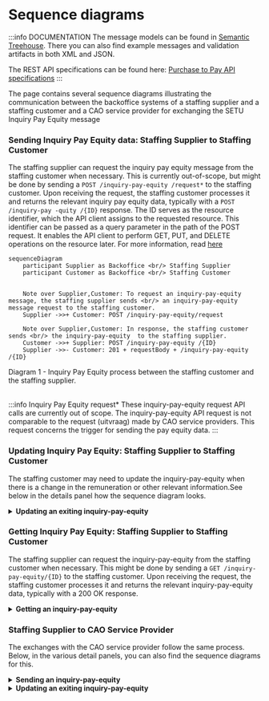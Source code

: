 # Sequence diagrams

:::info DOCUMENTATION
The message models can be found in [Semantic Treehouse](https://setu.semantic-treehouse.nl/specifications). There you can also find example messages and validation artifacts in both XML and JSON.

The REST API specifications can be found here: [Purchase to Pay API specifications](../api/oas-gelijkwaardige-beloning.mdx)
:::

The page contains several sequence diagrams illustrating the communication between the backoffice systems of a staffing supplier and a staffing customer and a CAO service provider for exchanging the SETU Inquiry Pay Equity message

### Sending Inquiry Pay Equity data: Staffing Supplier to Staffing Customer

The staffing supplier can request the inquiry pay equity message from the staffing customer when necessary. This is currently out-of-scope, but might be done by sending a `POST /inquiry-pay-equity /request*` to the staffing customer. Upon receiving the request, the staffing customer processes it and returns the relevant inquiry pay equity  data, typically with a `POST /inquiry-pay -quity /{ID}` response. The ID serves as the resource identifier, which the API client assigns to the requested resource. This identifier can be passed as a query parameter in the path of the POST request. It enables the API client to perform GET, PUT, and DELETE operations on the resource later. For more information, read [here](../../api/usage-notes/identifiers.md)

```mermaid
sequenceDiagram
    participant Supplier as Backoffice <br/> Staffing Supplier
    participant Customer as Backoffice <br/> Staffing Customer
    

    Note over Supplier,Customer: To request an inquiry-pay-equity message, the staffing supplier sends <br/> an inquiry-pay-equity message request to the staffing customer.
    Supplier ->>+ Customer: POST /inquiry-pay-equity/request
    
    Note over Supplier,Customer: In response, the staffing customer sends <br/> the inquiry-pay-equity  to the staffing supplier.
    Customer ->>+ Supplier: POST /inquiry-pay-equity /{ID}
    Supplier ->>- Customer: 201 + requestBody + /inquiry-pay-equity /{ID}  
```

<figcaption align = "left">Diagram 1 - Inquiry Pay Equity process between the staffing customer and the staffing supplier.</figcaption>

<br/>

:::info Inquiry Pay Equity request*
These inquiry-pay-equity  request API calls are currently out of scope. The inquiry-pay-equity  API request is not comparable to the request (uitvraag) made by CAO service providers. This request concerns the trigger for sending the pay equity data.
:::



### Updating Inquiry Pay Equity: Staffing Supplier to Staffing Customer

The staffing customer may need to update the inquiry-pay-equity when there is a change in the remuneration or other relevant information.See below in the details panel how the sequence diagram looks.

<details>
<summary><strong>Updating an exiting inquiry-pay-equity</strong></summary>

The staffing customer may need to update the inquiry-pay-equity when there is a change in the remuneration or other relevant information. This is initiated when the staffing customer sends a `PUT /inquiry-pay-equity/{ID}` to the staffing supplier, which includes the updated information. The staffing supplier receives this update and processes it accordingly. It responses with a `200 and a the updated request body` 

```mermaid
sequenceDiagram
    participant Supplier as Backoffice <br/> Staffing Supplier
    participant Customer as Backoffice <br/> Staffing Customer
    

    Note over Supplier,Customer: This change can be initiated by either <br/> the staffing customer or the staffing supplier.
    
    Note over Supplier,Customer: The staffing customer updates <br/> the inquiry-pay-equity for the staffing supplier with a PUT request.
    Customer ->>+ Supplier: PUT /inquiry-pay-equity/{ID}
    Supplier ->>- Customer: 200 + requestBody 
```

<figcaption align = "left">Diagram 2 - Inquiry Pay Equity process between the staffing customer and the staffing supplier.</figcaption>

</details>

### Getting Inquiry Pay Equity: Staffing Supplier to Staffing Customer

The staffing supplier can request the inquiry-pay-equity from the staffing customer when necessary. This might be done by sending a `GET /inquiry-pay-equity/{ID}` to the staffing customer. Upon receiving the request, the staffing customer processes it and returns the relevant inquiry-pay-equity data, typically with a 200 OK response. 

<details>
<summary><strong>Getting an inquiry-pay-equity</strong></summary>


```mermaid
sequenceDiagram
    participant Supplier as Backoffice <br/> Staffing Supplier
    participant Customer as Backoffice <br/> Staffing Customer
    
    Note over Supplier,Customer: To request an inquiry-pay-equity, the staffing supplier sends <br/> a GET request to the staffing customer.
    Supplier ->>+ Customer: GET /inquiry-pay-equity/{ID}
    
    Note over Supplier,Customer: In response, the staffing customer sends <br/> the inquiry-pay-equity to the staffing supplier.
    Customer ->>+ Supplier: 200 + responseBody
    Supplier ->>- Customer: 200 OK
```
<figcaption align = "left">Diagram 3 - Inquiry Pay Equity process between the staffing customer and the staffing supplier.</figcaption>

</details>

### Staffing Supplier to CAO Service Provider

The exchanges with the CAO service provider follow the same process. Below, in the various detail panels, you can also find the sequence diagrams for this.


<details>
<summary><strong>Sending an inquiry-pay-equity</strong></summary>

```mermaid
sequenceDiagram
    participant Supplier as Backoffice <br/> Staffing Supplier
    participant Customer as Backoffice <br/> CAO Service Provider
    

    Note over Supplier,Customer: To request an inquiry-pay-equity, the staffing supplier sends <br/> an inquiry-pay-equity request to the CAO service provider.
    Supplier ->>+ Customer: POST /inquiry-pay-equity/request
    
    Note over Supplier,Customer: In response, the CAO service provider sends <br/> the inquiry-pay-equity to the staffing supplier.
    Customer ->>+ Supplier: POST /inquiry-pay-equity/{ID}
    Supplier ->>- Customer: 201 + requestBody + /inquiry-pay-equity/{ID}  
```

<figcaption align = "left">Diagram 4 - Inquiry Pay Equity process between the CAO service provider and the staffing supplier.</figcaption>

</details>


<details>
<summary><strong>Updating an exiting inquiry-pay-equity</strong></summary>

The CAO service provider may need to update the inquiry-pay-equity when there is a change in the remuneration or other relevant information. This is initiated when the CAO service provider sends a `PUT /inquiry-pay-equity/{ID}` to the staffing supplier, which includes the updated information. The staffing supplier receives this update and processes it accordingly. It responses with a `200 and a the updated request body` 

```mermaid
sequenceDiagram
    participant Supplier as Backoffice <br/> Staffing Supplier
    participant Customer as Backoffice <br/> CAO Service Provider
    

    Note over Supplier,Customer: This change can be initiated by either <br/> the CAO service provider or the staffing supplier.
    
    Note over Supplier,Customer: The CAO service provider updates <br/> the inquiry-pay-equity for the staffing supplier with a PUT request.
    Customer ->>+ Supplier: PUT /inquiry-pay-equity/{ID}
    Supplier ->>- Customer: 200 + requestBody 
```

<figcaption align = "left">Diagram 5 - Inquiry Pay Equity process between the CAO service provider and the staffing supplier.</figcaption>

</details>